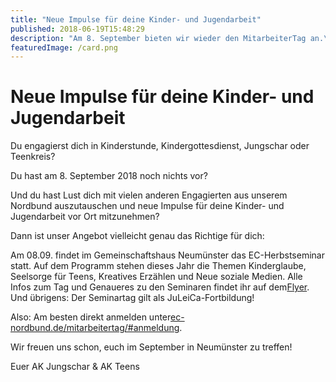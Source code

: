 ```yaml
---
title: "Neue Impulse für deine Kinder- und Jugendarbeit"
published: 2018-06-19T15:48:29
description: "Am 8. September bieten wir wieder den MitarbeiterTag an.\n\n#MitarbeiterTag #Herbstseminar #meinEC #WirSindDerNordbund"
featuredImage: /card.png
---
```


# Neue Impulse für deine Kinder- und Jugendarbeit

<p>Du engagierst dich in Kinderstunde, Kindergottesdienst, Jungschar oder Teenkreis?</p><p>Du hast am 8. September 2018 noch nichts vor?</p><p>Und du hast Lust dich mit vielen anderen Engagierten aus unserem Nordbund auszutauschen und neue Impulse für deine Kinder- und Jugendarbeit vor Ort mitzunehmen?</p><p></p><p>Dann ist unser Angebot vielleicht genau das Richtige für dich:</p><p>Am 08.09. findet im Gemeinschaftshaus Neumünster das EC-Herbstseminar statt. Auf dem Programm stehen dieses Jahr die Themen Kinderglaube, Seelsorge für Teens, Kreatives Erzählen und Neue soziale Medien. Alle Infos zum Tag und Genaueres zu den Seminaren findet ihr auf dem<a href="/old/Flyer_Herbstseminar_2018-.pdf" target="_blank" rel="noopener">Flyer</a>. Und übrigens: Der Seminartag gilt als JuLeiCa-Fortbildung!</p><p>Also: Am besten direkt anmelden unter<a href="https://www.ec-nordbund.de/veranstaltung/30/mitarbeitertag/#anmeldung" target="_blank" rel="noopener">ec-nordbund.de/mitarbeitertag/#anmeldung</a>.</p><p></p><p>Wir freuen uns schon, euch im September in Neumünster zu treffen!</p><p>Euer AK Jungschar &amp; AK Teens</p>